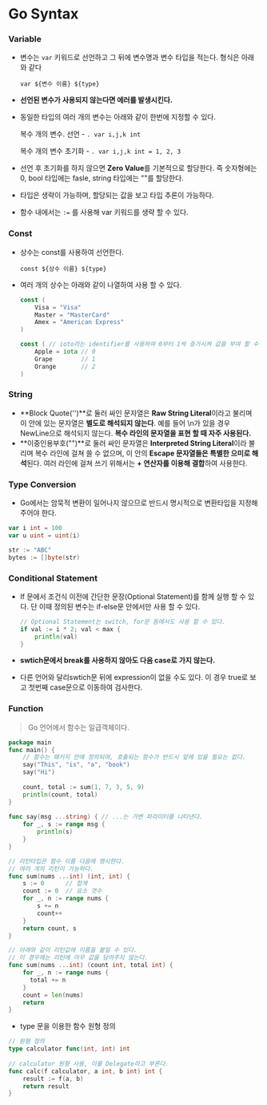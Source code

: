 # Go Syntax



### Variable

- 변수는 `var`  키워드로 선언하고 그 뒤에 변수명과 변수 타입을 적는다. 형식은 아래와 같다

  `var ${변수 이름} ${type}  `

- **선언된 변수가 사용되지 않는다면 에러를 발생시킨다.**

- 동일한 타입의 여러 개의 변수는 아래와 같이 한번에 지정할 수 있다.

  복수 개의 변수. 선언 - ```. var i,j,k int```

  복수 개의 변수 초기화 -  ```. var i,j,k int = 1, 2, 3``` 

- 선언 후 초기화를 하지 않으면  **Zero Value**를 기본적으로 할당한다. 즉 숫자형에는 0, bool 타입에는 fasle, string 타입에는 ""를 할당한다.

- 타입은 생략이 가능하며, 할당되는 값을 보고 타입 추론이 가능하다.

- 함수 내에서는 `:=` 를 사용해 var 키워드를 생략 할 수 있다.



### Const

- 상수는 const를 사용하여 선언한다.

  ```const ${상수 이름} ${type}```

- 여러 개의 상수는 아래와 같이 나열하여 사용 할 수 있다.

  ```go
  const (
      Visa = "Visa"
      Master = "MasterCard"
      Amex = "American Express"
  )
  
  const ( // ioto라는 identifier를 사용하여 0부터 1씩 증가시켜 값을 부여 할 수 있다. 
      Apple = iota // 0
      Grape        // 1
      Orange       // 2
  )
  ```



### String

- **Block Quote('')**로 둘러 싸인 문자열은 **Raw String Literal**이라고 불리며 이 안에 있는 문자열은 **별도로 해석되지 않는다**. 예를 들어 \n가 있을 경우 NewLine으로 해석되지 않는다. **복수 라인의 문자열을 표현 할 때 자주 사용된다.**
- **이중인용부호("")**로 둘러 싸인 문자열은 **Interpreted String Literal**이라 불리며 복수 라인에 걸쳐 쓸 수 없으며, 이 안의 **Escape 문자열들은 특별한 으미로 해석**된다. 여러 라인에 걸쳐 쓰기 위해서는 **+ 연산자를 이용해 결합**하여 사용한다.



### Type Conversion

- Go에서는 암묵적 변환이 일어나지 않으므로 반드시 명시적으로 변환타입을 지정해주어야 한다.

```go
var i int = 100
var u uint = uint(i)

str := "ABC"
bytes := []byte(str)
```



### Conditional Statement

- If 문에서 조건식 이전에 간단한 문장(Optional Statement)를 함께 실행 할 수 있다. 단 이때 정의된 변수는 if-else문 안에서만 사용 할 수 있다.

  ```go
  // Optional Statement는 switch, for문 등에서도 사용 할 수 있다.
  if val := i * 2; val < max {
      println(val)
  }
  ```

- **swtich문에서 break를 사용하지 않아도 다음 case로 가지 않는다.**
- 다른 언어와 달리swtich문 뒤에 expression이 없을 수도 있다. 이 경우 true로 보고 첫번째 case문으로 이동하여 검사한다.



### Function

> Go 언어에서 함수는 일급객체이다.

```go
package main
func main() {
  	// 함수는 패키지 안에 정의되며, 호출되는 함수가 반드시 앞에 있을 필요는 없다.
    say("This", "is", "a", "book")
    say("Hi")
  
    count, total := sum(1, 7, 3, 5, 9)
    println(count, total)   
}
 
func say(msg ...string) { // ...는 가변 파라미터를 나타낸다.
    for _, s := range msg {
        println(s)
    }
}

// 리턴타입은 함수 이름 다음에 명시한다.
// 여러 개의 리턴이 가능하다.
func sum(nums ...int) (int, int) {
    s := 0      // 합계
    count := 0  // 요소 갯수
    for _, n := range nums {
        s += n
        count++
    }
    return count, s
}

// 아래와 같이 리턴값에 이름을 붙일 수 있다.
// 이 경우에는 리턴에 아무 값을 담아주지 않는다.
func sum(nums ...int) (count int, total int) {
    for _, n := range nums {
      total += n
    }
    count = len(nums)
    return
}
```

- type 문을 이용한 함수 원형 정의

```go
// 원형 정의
type calculator func(int, int) int
 
// calculator 원형 사용, 이를 Delegate라고 부른다.
func calc(f calculator, a int, b int) int {
    result := f(a, b)
    return result
}
```




